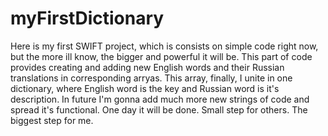 # myFirstDictionary
Here is my first SWIFT project, which is consists on simple code right now, but the more ill know, the bigger and powerful it will be.
This part of code provides creating and adding new English words and their Russian translations in corresponding arryas. This array, finally, I unite in one dictionary, where English word is the key and Russian word is it's description. 
In future I'm gonna add much more new strings of code and spread it's functional. 
One day it will be done. Small step for others. The biggest step for me. 
